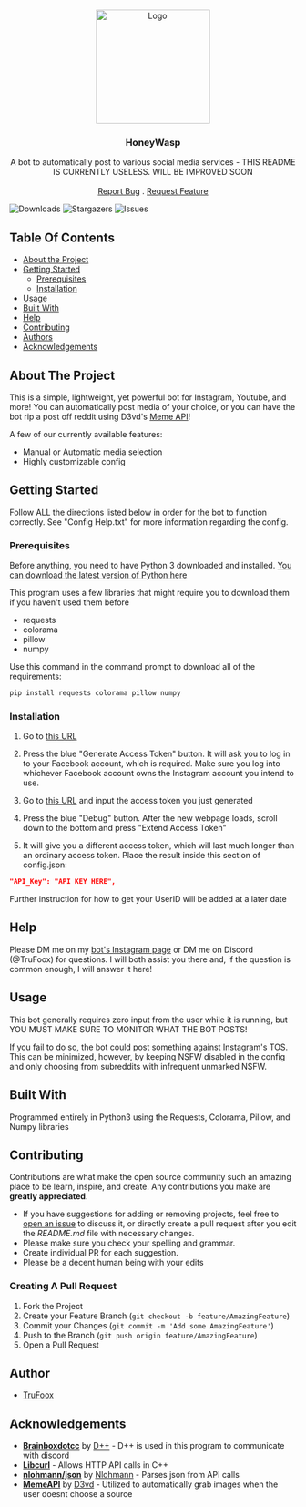 <br/>
<p align="center">
  <a href="https://github.com/TruFoox/HoneyWasp">
    <img src="https://i.postimg.cc/Nj0gNW45/IMG-1599.png" alt="Logo" width="200" height="200">

  </a>

  <h3 align="center">HoneyWasp</h3>

  <p align="center">
    A bot to automatically post to various social media services - THIS README IS CURRENTLY USELESS. WILL BE IMPROVED SOON
    <br/>
    <br/>
    <a href="https://github.com/TruFoox/HoneyWasp/issues">Report Bug</a>
    .
    <a href="https://github.com/TruFoox/HoneyWasp/issues">Request Feature</a>
  </p>
</p>

![Downloads](https://img.shields.io/github/downloads/TruFoox/HoneyWasp/total) ![Stargazers](https://img.shields.io/github/stars/TruFoox/HoneyWasp?style=social) ![Issues](https://img.shields.io/github/issues/TruFoox/HoneyWasp) 

## Table Of Contents

* [About the Project](#about-the-project)
* [Getting Started](#getting-started)
  * [Prerequisites](#prerequisites)
  * [Installation](#installation)
* [Usage](#usage)
* [Built With](#built-with)
* [Help](#help)
* [Contributing](#contributing)
* [Authors](#authors)
* [Acknowledgements](#acknowledgements)

## About The Project

This is a simple, lightweight, yet powerful bot for Instagram, Youtube, and more! You can automatically post media of your choice, or you can have the bot rip a post off reddit using D3vd's [Meme API](https://github.com/D3vd/Meme_Api)!

A few of our currently available features:
* Manual or Automatic media selection 
* Highly customizable config

## Getting Started

Follow ALL the directions listed below in order for the bot to function correctly. See "Config Help.txt" for more information regarding the config.

### Prerequisites

Before anything, you need to have Python 3 downloaded and installed. [You can download the latest version of Python here](https://www.python.org/downloads/)

This program uses a few libraries that might require you to download them if you haven't used them before

* requests
* colorama
* pillow
* numpy

Use this command in the command prompt to download all of the requirements:
```sh
pip install requests colorama pillow numpy
```

### Installation

1. Go to [this URL](https://developers.facebook.com/tools/explorer/)
  
2. Press the blue "Generate Access Token" button. It will ask you to log in to your Facebook account, which is required. Make sure you log into whichever Facebook account owns the Instagram account you intend to use.

3. Go to [this URL](https://developers.facebook.com/tools/debug/accesstoken) and input the access token you just generated

4. Press the blue "Debug" button. After the new webpage loads, scroll down to the bottom and press "Extend Access Token"

5. It will give you a different access token, which will last much longer than an ordinary access token. Place the result inside this section of config.json:
```json
"API_Key": "API KEY HERE",
```
Further instruction for how to get your UserID will be added at a later date

## Help

Please DM me on my [bot's Instagram page](https://www.instagram.com/dank.ai.memer/) or DM me on Discord (@TruFoox) for questions. I will both assist you there and, if the question is common enough, I will answer it here!

## Usage

This bot generally requires zero input from the user while it is running, but YOU MUST MAKE SURE TO MONITOR WHAT THE BOT POSTS!

If you fail to do so, the bot could post something against Instagram's TOS. This can be minimized, however, by keeping NSFW disabled in the config and only choosing from subreddits with infrequent unmarked NSFW.

## Built With

Programmed entirely in Python3 using the Requests, Colorama, Pillow, and Numpy libraries

## Contributing

Contributions are what make the open source community such an amazing place to be learn, inspire, and create. Any contributions you make are **greatly appreciated**.
* If you have suggestions for adding or removing projects, feel free to [open an issue](https://github.com/TruFoox/HoneyWasp/issues/new) to discuss it, or directly create a pull request after you edit the *README.md* file with necessary changes.
* Please make sure you check your spelling and grammar.
* Create individual PR for each suggestion.
* Please be a decent human being with your edits

### Creating A Pull Request

1. Fork the Project
2. Create your Feature Branch (`git checkout -b feature/AmazingFeature`)
3. Commit your Changes (`git commit -m 'Add some AmazingFeature'`)
4. Push to the Branch (`git push origin feature/AmazingFeature`)
5. Open a Pull Request

## Author

* [TruFoox](https://github.com/TruFoox/)

## Acknowledgements

* **[Brainboxdotcc](https://github.com/brainboxdotcc)** by [D++](https://dpp.dev/) - D++ is used in this program to communicate with discord
* **[Libcurl](https://curl.se/libcurl/)** - Allows HTTP API calls in C++
* **[nlohmann/json](https://github.com/nlohmann/json)** by [Nlohmann](https://github.com/nlohmann) - Parses json from API calls
* **[MemeAPI](https://github.com/D3vd)** by [D3vd](https://github.com/D3vd) - Utilized to automatically grab images when the user doesnt choose a source
